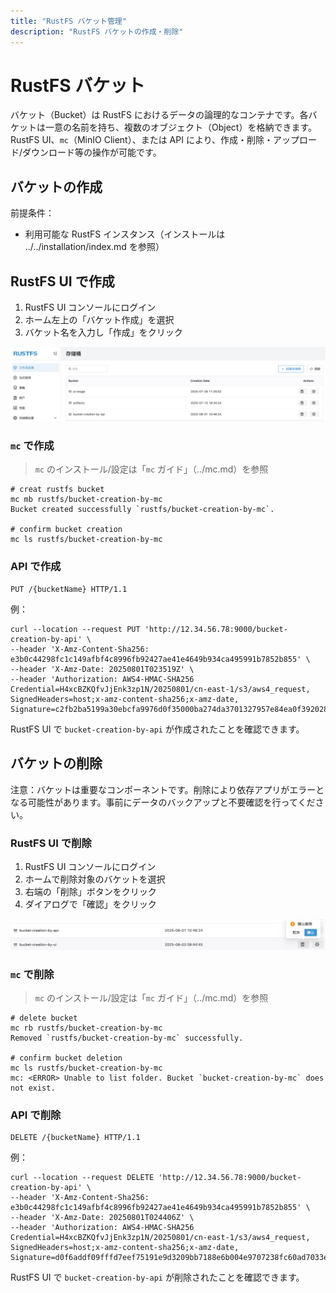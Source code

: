 ```yaml
---
title: "RustFS バケット管理"
description: "RustFS バケットの作成・削除"
---
```


# RustFS バケット

バケット（Bucket）は RustFS におけるデータの論理的なコンテナです。各バケットは一意の名前を持ち、複数のオブジェクト（Object）を格納できます。RustFS UI、`mc`（MinIO Client）、または API により、作成・削除・アップロード/ダウンロード等の操作が可能です。

## バケットの作成

前提条件：

- 利用可能な RustFS インスタンス（インストールは ../../installation/index.md を参照）

## RustFS UI で作成

1. RustFS UI コンソールにログイン
1. ホーム左上の「バケット作成」を選択
1. バケット名を入力し「作成」をクリック

![bucket creation](images/bucket-creation-by-ui.png)

### `mc` で作成

> `mc` のインストール/設定は「`mc` ガイド」（../mc.md）を参照

```
# creat rustfs bucket
mc mb rustfs/bucket-creation-by-mc
Bucket created successfully `rustfs/bucket-creation-by-mc`.

# confirm bucket creation
mc ls rustfs/bucket-creation-by-mc
```

### API で作成

```
PUT /{bucketName} HTTP/1.1
```

例：

```
curl --location --request PUT 'http://12.34.56.78:9000/bucket-creation-by-api' \
--header 'X-Amz-Content-Sha256: e3b0c44298fc1c149afbf4c8996fb92427ae41e4649b934ca495991b7852b855' \
--header 'X-Amz-Date: 20250801T023519Z' \
--header 'Authorization: AWS4-HMAC-SHA256 Credential=H4xcBZKQfvJjEnk3zp1N/20250801/cn-east-1/s3/aws4_request, SignedHeaders=host;x-amz-content-sha256;x-amz-date, Signature=c2fb2ba5199a30ebcfa9976d0f35000ba274da3701327957e84ea0f3920288f2'
```

RustFS UI で `bucket-creation-by-api` が作成されたことを確認できます。

## バケットの削除

注意：バケットは重要なコンポーネントです。削除により依存アプリがエラーとなる可能性があります。事前にデータのバックアップと不要確認を行ってください。

### RustFS UI で削除

1. RustFS UI コンソールにログイン
1. ホームで削除対象のバケットを選択
1. 右端の「削除」ボタンをクリック
1. ダイアログで「確認」をクリック

![bucket deletion](images/bucket-deletion-on-ui.png)

### `mc` で削除

> `mc` のインストール/設定は「`mc` ガイド」（../mc.md）を参照

```
# delete bucket
mc rb rustfs/bucket-creation-by-mc
Removed `rustfs/bucket-creation-by-mc` successfully.

# confirm bucket deletion
mc ls rustfs/bucket-creation-by-mc
mc: <ERROR> Unable to list folder. Bucket `bucket-creation-by-mc` does not exist.
```

### API で削除

```
DELETE /{bucketName} HTTP/1.1
```

例：

```
curl --location --request DELETE 'http://12.34.56.78:9000/bucket-creation-by-api' \
--header 'X-Amz-Content-Sha256: e3b0c44298fc1c149afbf4c8996fb92427ae41e4649b934ca495991b7852b855' \
--header 'X-Amz-Date: 20250801T024406Z' \
--header 'Authorization: AWS4-HMAC-SHA256 Credential=H4xcBZKQfvJjEnk3zp1N/20250801/cn-east-1/s3/aws4_request, SignedHeaders=host;x-amz-content-sha256;x-amz-date, Signature=d0f6addf09fffd7eef75191e9d3209bb7188e6b004e9707238fc60ad7033edae'
```

RustFS UI で `bucket-creation-by-api` が削除されたことを確認できます。
